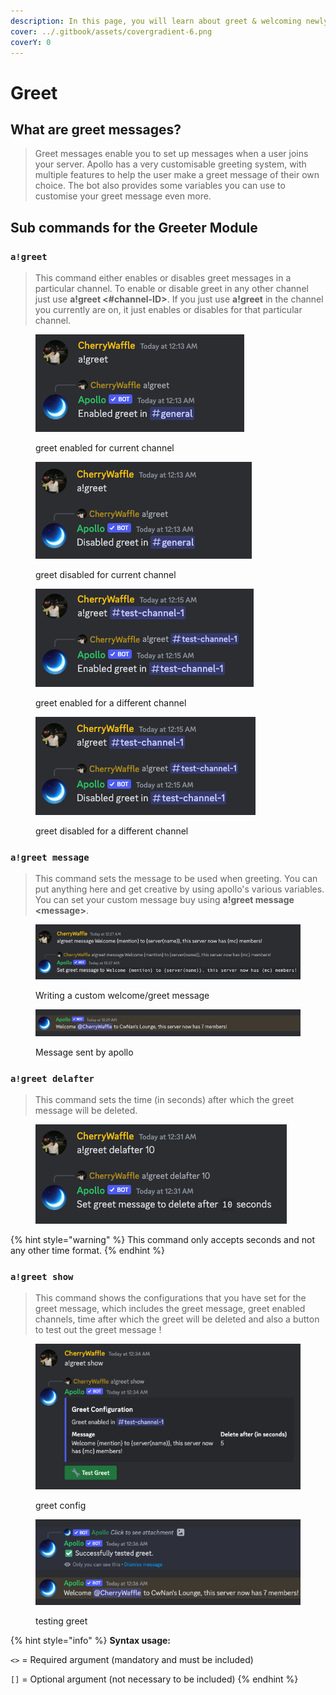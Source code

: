 ```yaml
---
description: In this page, you will learn about greet & welcoming newly joining users.
cover: ../.gitbook/assets/covergradient-6.png
coverY: 0
---
```


# Greet

## What are greet messages?

> Greet messages enable you to set up messages when a user joins your server. Apollo has a very customisable greeting system, with multiple features to help the user make a greet message of their own choice. The bot also provides some variables you can use to customise your greet message even more.&#x20;

## Sub commands for the Greeter Module

### `a!greet`

> This command either enables or disables greet messages in a particular channel. To enable or disable greet in any other channel just use **a!greet <#channel-ID>**. If you just use **a!greet** in the channel you currently are on, it just enables or disables for that particular channel.

<div>

<figure><img src="../.gitbook/assets/Screenshot 2023-05-16 at 12.20.48 AM.png" alt=""><figcaption><p>greet enabled for current channel</p></figcaption></figure>

 

<figure><img src="../.gitbook/assets/Screenshot 2023-05-16 at 12.20.08 AM.png" alt=""><figcaption><p>greet disabled for current channel</p></figcaption></figure>

</div>

<div>

<figure><img src="../.gitbook/assets/Screenshot 2023-05-16 at 12.15.39 AM.png" alt=""><figcaption><p>greet enabled for a different channel</p></figcaption></figure>

 

<figure><img src="../.gitbook/assets/Screenshot 2023-05-16 at 12.15.55 AM.png" alt=""><figcaption><p>greet disabled for a different channel</p></figcaption></figure>

</div>

### `a!greet message`

> This command sets the message to be used when greeting. You can put anything here and get creative by using apollo's various variables. You can set your custom message buy using **a!greet message \<message>**.

<figure><img src="../.gitbook/assets/Screenshot 2023-05-16 at 12.27.40 AM.png" alt=""><figcaption><p>Writing a custom welcome/greet message</p></figcaption></figure>

<figure><img src="../.gitbook/assets/Screenshot 2023-05-16 at 12.29.21 AM.png" alt=""><figcaption><p>Message sent by apollo</p></figcaption></figure>

### `a!greet delafter`

> This command sets the time (in seconds) after which the greet message will be deleted.

<figure><img src="../.gitbook/assets/Screenshot 2023-05-16 at 12.31.37 AM.png" alt=""><figcaption></figcaption></figure>

{% hint style="warning" %}
This command only accepts seconds and not any other time format.
{% endhint %}

### `a!greet show`

> This command shows the configurations that you have set for the greet message, which includes the greet message, greet enabled channels, time after which the greet will be deleted and also a button to test out the greet message !

<div>

<figure><img src="../.gitbook/assets/Screenshot 2023-05-16 at 12.34.56 AM.png" alt=""><figcaption><p>greet config</p></figcaption></figure>

 

<figure><img src="../.gitbook/assets/Screenshot 2023-05-16 at 12.37.01 AM.png" alt=""><figcaption><p>testing greet</p></figcaption></figure>

</div>

{% hint style="info" %}
**Syntax usage:**

`<>` = Required argument (mandatory and must be included)

`[]` = Optional argument (not necessary to be included)
{% endhint %}
